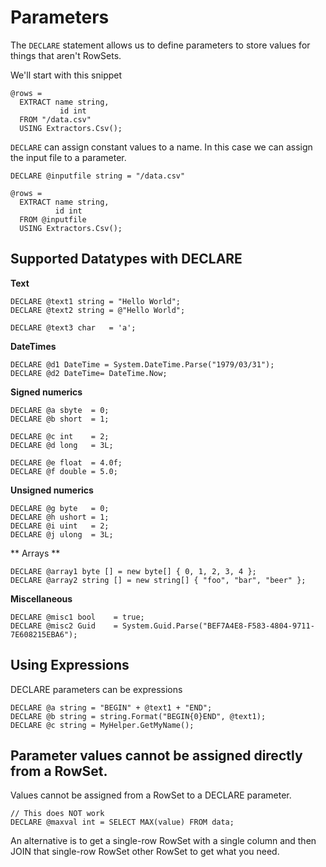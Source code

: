 # Parameters

The `DECLARE` statement allows us to define parameters to store values for things that aren't RowSets.

We'll start with this snippet

```
@rows = 
  EXTRACT name string, 
           id int
  FROM "/data.csv"
  USING Extractors.Csv();
```

`DECLARE` can assign constant values to a name. In this case we can assign the input file to a parameter.

```
DECLARE @inputfile string = "/data.csv"

@rows = 
  EXTRACT name string, 
          id int
  FROM @inputfile
  USING Extractors.Csv();
```

## Supported Datatypes with DECLARE

**Text**

```
DECLARE @text1 string = "Hello World";
DECLARE @text2 string = @"Hello World";

DECLARE @text3 char   = 'a';
```

**DateTimes**

```
DECLARE @d1 DateTime = System.DateTime.Parse("1979/03/31");
DECLARE @d2 DateTime= DateTime.Now;
```

**Signed numerics**

```
DECLARE @a sbyte  = 0;
DECLARE @b short  = 1;

DECLARE @c int    = 2;
DECLARE @d long   = 3L;

DECLARE @e float  = 4.0f;
DECLARE @f double = 5.0;
```

**Unsigned numerics**

```
DECLARE @g byte   = 0;
DECLARE @h ushort = 1;
DECLARE @i uint   = 2;
DECLARE @j ulong  = 3L;
```

** Arrays **


```
DECLARE @array1 byte [] = new byte[] { 0, 1, 2, 3, 4 };
DECLARE @array2 string [] = new string[] { "foo", "bar", "beer" };
```

**Miscellaneous**

```
DECLARE @misc1 bool    = true;
DECLARE @misc2 Guid    = System.Guid.Parse("BEF7A4E8-F583-4804-9711-7E608215EBA6");
```


## Using Expressions

DECLARE parameters can be expressions

```
DECLARE @a string = "BEGIN" + @text1 + "END";
DECLARE @b string = string.Format("BEGIN{0}END", @text1);
DECLARE @c string = MyHelper.GetMyName();
```


## Parameter values cannot be assigned directly from a RowSet.

Values cannot be assigned from a RowSet to a DECLARE parameter.

```
// This does NOT work
DECLARE @maxval int = SELECT MAX(value) FROM data;
```

An alternative is to get a single-row RowSet with a single column and then JOIN that single-row RowSet other RowSet to get what you need.

